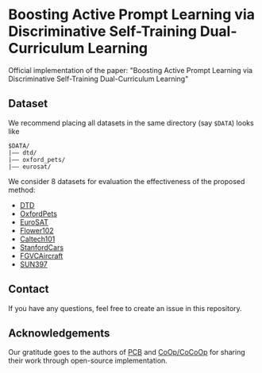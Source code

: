 # Boosting Active Prompt Learning via Discriminative Self-Training Dual-Curriculum Learning
Official implementation of the paper: "Boosting Active Prompt Learning via Discriminative Self-Training Dual-Curriculum Learning"
## Dataset
We recommend placing all datasets in the same directory (say `$DATA`) looks like
```
$DATA/
|–– dtd/
|–– oxford_pets/
|–– eurosat/
```

We consider 8 datasets for evaluation the effectiveness of the proposed method:
* [DTD](https://www.robots.ox.ac.uk/~vgg/data/dtd/download/dtd-r1.0.1.tar.gz)
* [OxfordPets](https://www.robots.ox.ac.uk/~vgg/data/pets/data/images.tar.gz)
* [EuroSAT](http://madm.dfki.de/files/sentinel/EuroSAT.zip)
* [Flower102](https://www.robots.ox.ac.uk/~vgg/data/flowers/102/102flowers.tgz)
* [Caltech101](http://www.vision.caltech.edu/Image_Datasets/Caltech101/101_ObjectCategories.tar.gz)
* [StanfordCars](https://ai.stanford.edu/~jkrause/cars/car_dataset.html)
* [FGVCAircraft](https://www.robots.ox.ac.uk/~vgg/data/fgvc-aircraft/archives/fgvc-aircraft-2013b.tar.gz.)
* [SUN397](http://vision.princeton.edu/projects/2010/SUN/SUN397.tar.gz)

## Contact
If you have any questions, feel free to create an issue in this repository.

## Acknowledgements
Our gratitude goes to the authors of [PCB](https://github.com/kaist-dmlab/pcb) and [CoOp/CoCoOp](https://github.com/KaiyangZhou/CoOp) for sharing their work through open-source implementation.

